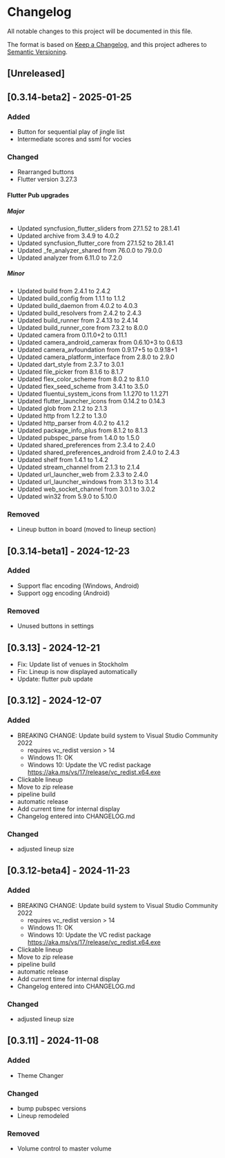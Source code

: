 # Changelog

All notable changes to this project will be documented in this file.

The format is based on [Keep a Changelog](https://keepachangelog.com/en/1.0.0/),
and this project adheres to [Semantic Versioning](https://semver.org/spec/v2.0.0.html).

## [Unreleased]
## [0.3.14-beta2] - 2025-01-25

### Added
- Button for sequential play of jingle list
- Intermediate scores and ssml for vocies

### Changed
- Rearranged buttons
- Flutter version 3.27.3
#### Flutter Pub upgrades
##### Major
- Updated syncfusion_flutter_sliders from 27.1.52 to 28.1.41
- Updated archive from 3.4.9 to 4.0.2
- Updated syncfusion_flutter_core from 27.1.52 to 28.1.41
- Updated _fe_analyzer_shared from 76.0.0 to 79.0.0
- Updated analyzer from 6.11.0 to 7.2.0
##### Minor
- Updated build from 2.4.1 to 2.4.2
- Updated build_config from 1.1.1 to 1.1.2
- Updated build_daemon from 4.0.2 to 4.0.3
- Updated build_resolvers from 2.4.2 to 2.4.3
- Updated build_runner from 2.4.13 to 2.4.14
- Updated build_runner_core from 7.3.2 to 8.0.0
- Updated camera from 0.11.0+2 to 0.11.1
- Updated camera_android_camerax from 0.6.10+3 to 0.6.13
- Updated camera_avfoundation from 0.9.17+5 to 0.9.18+1
- Updated camera_platform_interface from 2.8.0 to 2.9.0
- Updated dart_style from 2.3.7 to 3.0.1
- Updated file_picker from 8.1.6 to 8.1.7
- Updated flex_color_scheme from 8.0.2 to 8.1.0
- Updated flex_seed_scheme from 3.4.1 to 3.5.0
- Updated fluentui_system_icons from 1.1.270 to 1.1.271
- Updated flutter_launcher_icons from 0.14.2 to 0.14.3
- Updated glob from 2.1.2 to 2.1.3
- Updated http from 1.2.2 to 1.3.0
- Updated http_parser from 4.0.2 to 4.1.2
- Updated package_info_plus from 8.1.2 to 8.1.3
- Updated pubspec_parse from 1.4.0 to 1.5.0
- Updated shared_preferences from 2.3.4 to 2.4.0
- Updated shared_preferences_android from 2.4.0 to 2.4.3
- Updated shelf from 1.4.1 to 1.4.2
- Updated stream_channel from 2.1.3 to 2.1.4
- Updated url_launcher_web from 2.3.3 to 2.4.0
- Updated url_launcher_windows from 3.1.3 to 3.1.4
- Updated web_socket_channel from 3.0.1 to 3.0.2
- Updated win32 from 5.9.0 to 5.10.0

### Removed
- Lineup button in board (moved to lineup section)

## [0.3.14-beta1] - 2024-12-23

### Added
- Support flac encoding (Windows, Android)
- Support ogg encoding (Android)

### Removed
- Unused buttons in settings

## [0.3.13] - 2024-12-21
- Fix: Update list of venues in Stockholm
- Fix: Lineup is now displayed automatically
- Update: flutter pub update

## [0.3.12] - 2024-12-07

### Added
- BREAKING CHANGE: Update build system to Visual Studio Community 2022
    - requires vc_redist version > 14
    - Windows 11: OK
    - Windows 10: Update the VC redist package https://aka.ms/vs/17/release/vc_redist.x64.exe	
- Clickable lineup
- Move to zip release
- pipeline build
- automatic release
- Add current time for internal display
- Changelog entered into CHANGELOG.md

### Changed
- adjusted lineup size


## [0.3.12-beta4] - 2024-11-23

### Added
- BREAKING CHANGE: Update build system to Visual Studio Community 2022
    - requires vc_redist version > 14
    - Windows 11: OK
    - Windows 10: Update the VC redist package https://aka.ms/vs/17/release/vc_redist.x64.exe	
- Clickable lineup
- Move to zip release
- pipeline build
- automatic release
- Add current time for internal display
- Changelog entered into CHANGELOG.md

### Changed
- adjusted lineup size

## [0.3.11] - 2024-11-08

### Added
- Theme Changer

### Changed
- bump pubspec versions
- Lineup remodeled

### Removed
- Volume control to master volume
